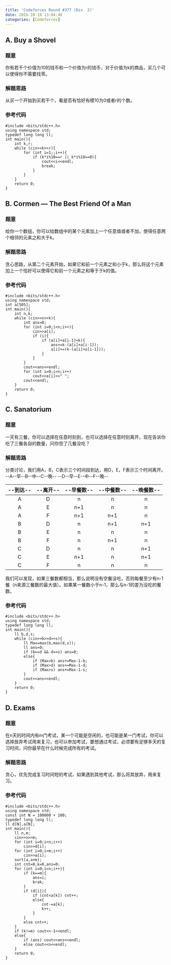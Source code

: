 ```yaml
---
title: 'Codeforces Round #377 (Div. 2)'
date: 2016-10-18 13:04:48
categories: [Codeforces]
---
```

## A. Buy a Shovel

### 题意

你有若干个价值为10的钱币和一个价值为r的钱币，对于价值为k的商品，买几个可以使得你不需要找零。

### 解题思路

从买一个开始到买若干个，看是否有恰好有模10为0或者r的个数。


### 参考代码
```
#include <bits/stdc++.h>
using namespace std;
typedef long long ll;
int main(){
	int k,r;
	while (cin>>k>>r){
		for (int i=1;;i++){
			if (k*i%10==r || k*i%10==0){
				cout<<i<<endl;
				break;
			}
		}
	}
	return 0;
}
```

## B. Cormen — The Best Friend Of a Man

### 题意

给你一个数组，你可以给数组中的某个元素加上一个任意值或者不加，使得任意两个相邻的元素之和大于k。

### 解题思路

贪心思路，从第二个元素开始，如果它和前一个元素之和小于k，那么将这个元素加上一个恰好可以使得它和前一个元素之和等于于k的值。

### 参考代码
```
#include <bits/stdc++.h>
using namespace std;
int a[505];
int main(){
	int n,k;
	while (cin>>n>>k){
		int ans=0;
		for (int i=0;i<n;i++){
			cin>>a[i];
			if (i){
				if (a[i]+a[i-1]<k){
					ans+=k-(a[i]+a[i-1]);
					a[i]+=(k-(a[i]+a[i-1]));
				}
			}
		}
		cout<<ans<<endl;
		for (int i=0;i<n;i++)
			cout<<a[i]<<" ";
		cout<<endl;
	}
	return 0;
}
```

## C. Sanatorium

### 题意

一天有三餐，你可以选择在任意时刻到，也可以选择在任意时刻离开，现在告诉你吃了三餐各自的数量，问你空了几餐没吃？

### 解题思路

分类讨论，我们用A，B，C表示三个时间段到达，用D，E，F表示三个时间离开。
--A--早--B--中--C--晚--
--D--早--E--中--F--晚--

| --到达-- | --离开-- | --早餐数-- | --中餐数-- | --晚餐数-- |
| :----: |:----:| :-----:| :----: | :----: |
|  A   |   D  |   n    |    n   |    n   |
|  A   |   E  |   n+1  |    n   |    n   |
|  A   |   F  |   n+1  |    n+1 |    n   |
|  B   |   D  |   n    |    n+1 |    n+1 |
|  B   |   E  |   n    |    n   |    n   |
|  B   |   F  |   n    |    n+1 |    n   |
|  C   |   D  |   n    |    n   |    n+1 |
|  C   |   E  |   n+1  |    n   |    n+1 |
|  C   |   F  |   n    |    n   |    n   |

我们可以发现，如果三餐数都相当，那么说明没有空餐没吃，否则每餐至少有n-1餐（n来源三餐数的最大值）。如果某一餐数小于n-1，那么与n-1的差为没吃的餐数。

### 参考代码
```
#include <bits/stdc++.h>
using namespace std;
typedef long long ll;
int main(){
	ll b,d,s;
	while (cin>>b>>d>>s){
		ll Max=max(b,max(d,s));
		ll ans=0;
		if (b==d && d==s) ans=0;
		else{
			if (Max>b) ans+=Max-1-b;
			if (Max>d) ans+=Max-1-d;
			if (Max>s) ans+=Max-1-s;
		}
		cout<<ans<<endl;
	}
	return 0;
}
```
## D. Exams

### 题意

在n天的时间内有m门考试，某一个可能是空闲的，也可能是某一门考试，你可以选择放弃考试用来复习，也可以参加考试，要想通过考试，必须要有足够多天的复习时间，问你最早在什么时候完成所有的考试。

### 解题思路

贪心，优先完成复习时间短的考试，如果遇到其他考试，那么将其放弃，用来复习。

### 参考代码

```
#include <bits/stdc++.h>
using namespace std;
const int N = 100000 + 100;
typedef long long ll;
ll d[N],a[N];
int main(){
    ll n,m;
    cin>>n>>m;
    for (int i=0;i<n;i++)
        cin>>d[i];
    for (int i=0;i<m;i++)
        cin>>a[i];
    sort(a,a+m);
    int cnt=0,k=0,ans=0;
    for (int i=0;i<n;i++){
        if (k==m){
            ans=i;
            brak;
        }
        if (d[i]){
            if (cnt<a[k]) cnt++;
            else{
                cnt-=a[k];
                k++;
            }
        }
        else cnt++;
    }
    if (k!=m) cout<<-1<<endl;
    else{
        if (ans) cout<<ans<<endl;
        else cout<<n<<endl;
    }
    return 0;
}
```